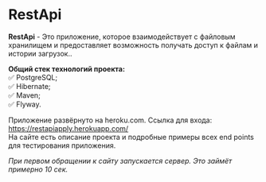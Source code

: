 # RestApi

**RestApi** - Это приложение, которое взаимодействует с файловым хранилищем и предоставляет возможность получать доступ к файлам и истории загрузок..

**Общий стек технологий проекта:**   
:white_check_mark: PostgreSQL;   
:white_check_mark: Hibernate;   
:white_check_mark: Maven;   
:white_check_mark: Flyway.

Приложение развёрнуто на heroku.com. Ссылка для входа: https://restapiapply.herokuapp.com/   
На сайте есть описание проекта и подробные примеры всех end points для тестирования приложения.   

*При первом обращении к сайту запускается сервер. Это займёт примерно 10 сек.*